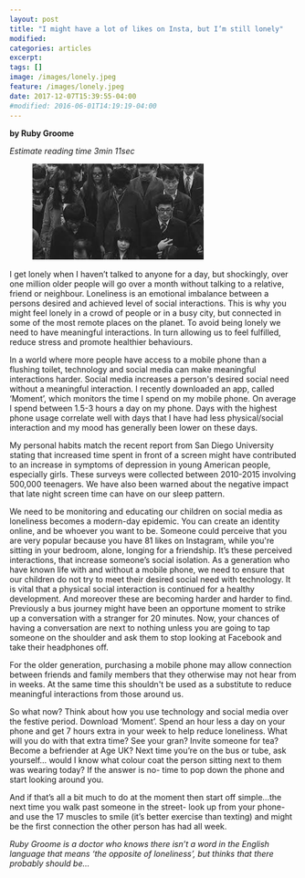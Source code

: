 ```yaml
---
layout: post
title: "I might have a lot of likes on Insta, but I’m still lonely"
modified:
categories: articles
excerpt:
tags: []
image: /images/lonely.jpeg
feature: /images/lonely.jpeg
date: 2017-12-07T15:39:55-04:00
#modified: 2016-06-01T14:19:19-04:00
---
```


**by Ruby Groome**

*Estimate reading time 3min 11sec*

<figure>
<img src="/images/lonely.jpeg" alt="image">
</figure>


I get lonely when I haven’t talked to anyone for a day, but shockingly, over one million older people will go over a month without talking to a relative, friend or neighbour.  Loneliness is an emotional imbalance between a persons desired and achieved level of social interactions.  This is why you might feel lonely in a crowd of people or in a busy city, but connected in some of the most remote places on the planet. To avoid being lonely we need to have meaningful interactions. In turn allowing us to feel fulfilled, reduce stress and promote healthier behaviours.

In a world where more people have access to a mobile phone than a flushing toilet, technology and social media can make meaningful interactions harder. Social media increases a person's desired social need without a meaningful interaction. I recently downloaded an app, called ‘Moment’, which monitors the time I spend on my mobile phone. On average I spend between 1.5-3 hours a day on my phone. Days with the highest phone usage correlate well with days that I have had less physical/social interaction and my mood has generally been lower on these days.

My personal habits match the recent report from San Diego University stating that increased time spent in front of a screen might have contributed to an increase in symptoms of depression in young American people, especially girls. These surveys were collected between 2010-2015 involving 500,000 teenagers. We have also been warned about the negative impact that late night screen time can have on our sleep pattern.

We need to be monitoring and educating our children on social media as loneliness becomes a modern-day epidemic. You can create an identity online, and be whoever you want to be. Someone could perceive that you are very popular because you have 81 likes on Instagram, while you're sitting in your bedroom, alone, longing for a friendship. It’s these perceived interactions, that increase someone’s social isolation.  As a generation who have known life with and without a mobile phone, we need to ensure that our children do not try to meet their desired social need with technology. It is vital that a  physical social interaction is continued for a healthy development. And moreover these are becoming harder and harder to find. Previously a bus journey might have been an opportune moment to strike up a conversation with a stranger for 20 minutes. Now, your chances of having a conversation are next to nothing unless you are going to tap someone on the shoulder and ask them to stop looking at Facebook and take their headphones off.

For the older generation, purchasing a mobile phone may allow connection between friends and family members that they otherwise may not hear from in weeks.  At the same time this shouldn't be used as a substitute to reduce meaningful interactions from those around us.

So what now?  Think about how you use technology and social media over the festive period. Download ‘Moment’. Spend an hour less a day on your phone and get 7 hours extra in your week to help reduce loneliness. What will you do with that extra time? See your gran? Invite someone for tea? Become a befriender at Age UK?  Next time you’re on the bus or tube, ask yourself… would I know what colour coat the person sitting next to them was wearing today? If the answer is no- time to pop down the phone and start looking around you.

And if that’s all a bit much to do at the moment then start off simple…the next time you walk past someone in the street- look up from your phone- and use the 17 muscles to smile (it’s better exercise than texting) and might be the first connection the other person has had all week.

*Ruby Groome is a doctor who knows there isn’t a word in the English language that means ‘the opposite of loneliness’, but thinks that there probably should be…*
